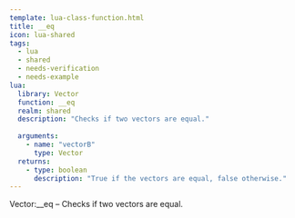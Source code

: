 ```yaml
---
template: lua-class-function.html
title: __eq
icon: lua-shared
tags:
  - lua
  - shared
  - needs-verification
  - needs-example
lua:
  library: Vector
  function: __eq
  realm: shared
  description: "Checks if two vectors are equal."
  
  arguments:
    - name: "vectorB"
      type: Vector
  returns:
    - type: boolean
      description: "True if the vectors are equal, false otherwise."
---
```


<div class="lua__search__keywords">
Vector:__eq &#x2013; Checks if two vectors are equal.
</div>
